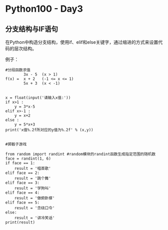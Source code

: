 # Python100 - Day3

## 分支结构与IF语句

在Python中构造分支结构，使用if、elif和else关键字，通过缩进的方式来设置代码的层次结构。


例子：

	#分段函数求值
        	3x - 5  (x > 1)
	f(x) =  x + 2   (-1 <= x <= 1)
        	5x + 3  (x < -1)


	x = float(input('请输入x值:'))
	if x>1 :
		y = 3*x-5
	elif x>-1 :
		y = x+2
	else :
		y = 5*x+3
	print('x值%.2f所对应的y值为%.2f' % (x,y))


	#掷骰子游戏

	from random import randint #random模块的randint函数生成指定范围的随机数
	face = randint(1, 6)
	if face == 1:
	    result = '唱首歌'
	elif face == 2:
    	result = '跳个舞'
	elif face == 3:
    	result = '学狗叫'
	elif face == 4:
    	result = '做俯卧撑'
	elif face == 5:
		result = '念绕口令'
	else:
    	result = '讲冷笑话'
	print(result)


